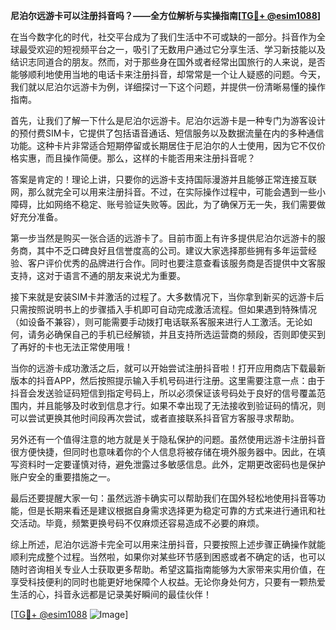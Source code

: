 **尼泊尔远游卡可以注册抖音吗？——全方位解析与实操指南[[TG💪+ @esim1088](https://t.me/s/esim1088)]**

在当今数字化的时代，社交平台成为了我们生活中不可或缺的一部分。抖音作为全球最受欢迎的短视频平台之一，吸引了无数用户通过它分享生活、学习新技能以及结识志同道合的朋友。然而，对于那些身在国外或者经常出国旅行的人来说，是否能够顺利地使用当地的电话卡来注册抖音，却常常是一个让人疑惑的问题。今天，我们就以尼泊尔远游卡为例，详细探讨一下这个问题，并提供一份清晰易懂的操作指南。

首先，让我们了解一下什么是尼泊尔远游卡。尼泊尔远游卡是一种专门为游客设计的预付费SIM卡，它提供了包括语音通话、短信服务以及数据流量在内的多种通信功能。这种卡片非常适合短期停留或长期居住于尼泊尔的人士使用，因为它不仅价格实惠，而且操作简便。那么，这样的卡能否用来注册抖音呢？

答案是肯定的！理论上讲，只要你的远游卡支持国际漫游并且能够正常连接互联网，那么就完全可以用来注册抖音。不过，在实际操作过程中，可能会遇到一些小障碍，比如网络不稳定、账号验证失败等。因此，为了确保万无一失，我们需要做好充分准备。

第一步当然是购买一张合适的远游卡了。目前市面上有许多提供尼泊尔远游卡的服务商，其中不乏口碑良好且信誉度高的公司。建议大家选择那些拥有多年运营经验、客户评价优秀的品牌进行合作。同时也要注意查看该服务商是否提供中文客服支持，这对于语言不通的朋友来说尤为重要。

接下来就是安装SIM卡并激活的过程了。大多数情况下，当你拿到新买的远游卡后只需按照说明书上的步骤插入手机即可自动完成激活流程。但如果遇到特殊情况（如设备不兼容），则可能需要手动拨打电话联系客服来进行人工激活。无论如何，请务必确保自己的手机已经解锁，并且支持所选运营商的频段，否则即使买到了再好的卡也无法正常使用哦！

当你的远游卡成功激活之后，就可以开始尝试注册抖音啦！打开应用商店下载最新版本的抖音APP，然后按照提示输入手机号码进行注册。这里需要注意一点：由于抖音会发送验证码短信到指定号码上，所以必须保证该号码处于良好的信号覆盖范围内，并且能够及时收到信息才行。如果不幸出现了无法接收到验证码的情况，则可以尝试更换其他时间段再次尝试，或者直接联系抖音官方客服寻求帮助。

另外还有一个值得注意的地方就是关于隐私保护的问题。虽然使用远游卡注册抖音很方便快捷，但同时也意味着你的个人信息将被存储在境外服务器中。因此，在填写资料时一定要谨慎对待，避免泄露过多敏感信息。此外，定期更改密码也是保护账户安全的重要措施之一。

最后还要提醒大家一句：虽然远游卡确实可以帮助我们在国外轻松地使用抖音等功能，但是长期来看还是建议根据自身需求选择更为稳定可靠的方式来进行通讯和社交活动。毕竟，频繁更换号码不仅麻烦还容易造成不必要的麻烦。

综上所述，尼泊尔远游卡完全可以用来注册抖音，只要按照上述步骤正确操作就能顺利完成整个过程。当然啦，如果你对某些环节感到困惑或者不确定的话，也可以随时咨询相关专业人士获取更多帮助。希望这篇指南能够为大家带来实用价值，在享受科技便利的同时也能更好地保障个人权益。无论你身处何方，只要有一颗热爱生活的心，抖音永远都是记录美好瞬间的最佳伙伴！

[[TG💪+ @esim1088](https://t.me/s/esim1088) ![Image](https://i.postimg.cc/4NQfJmqS/Snipaste-2025-05-13-00-14-12.png)]